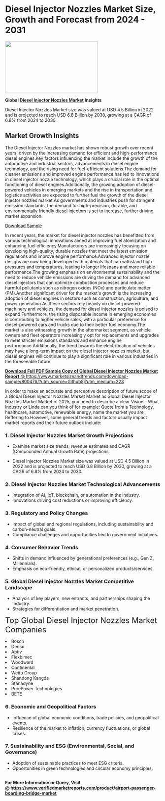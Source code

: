 <H1>Diesel Injector Nozzles Market Size, Growth and Forecast from 2024 - 2031</H1><img class="aligncenter size-medium wp-image-584254" src="https://thirdeyenews.in/wp-content/uploads/2024/09/Global-Market-Research-300x168.jpeg" alt="" width="300" height="168" /><p><strong>Global&nbsp;<a href="https://www.marketsizeandtrends.com/download-sample/800476/?utm_source=Github8j?utm_medium=223">Diesel Injector Nozzles Market</a> Insights</strong></p><p>Diesel Injector Nozzles Market size was valued at USD 4.5 Billion in 2022 and is projected to reach USD 6.8 Billion by 2030, growing at a CAGR of 6.8% from 2024 to 2030.</p><p><h2>Market Growth Insights</h2> <p>The Diesel Injector Nozzles market has shown robust growth over recent years, driven by the increasing demand for efficient and high-performance diesel engines.Key factors influencing the market include the growth of the automotive and industrial sectors, advancements in diesel engine technology, and the rising need for fuel-efficient solutions.The demand for cleaner emissions and improved engine performance has led to innovations in diesel injector nozzle technology, which plays a crucial role in the optimal functioning of diesel engines.Additionally, the growing adoption of diesel-powered vehicles in emerging markets and the rise in transportation and logistics activities are expected to further fuel the growth of the diesel injector nozzles market.As governments and industries push for stringent emission standards, the demand for high-precision, durable, and environmentally friendly diesel injectors is set to increase, further driving market expansion.</p> <p><a href="#">Download Sample</a></p> <p>In recent years, the market for diesel injector nozzles has benefitted from various technological innovations aimed at improving fuel atomization and enhancing fuel efficiency.Manufacturers are increasingly focusing on developing high-quality, durable nozzles that meet the latest emission regulations and improve engine performance.Advanced injector nozzle designs are now being developed with materials that can withstand high pressures and temperatures, leading to longer lifespans and more reliable performance.The growing emphasis on environmental sustainability and the need to reduce vehicle emissions are driving the demand for advanced diesel injectors that can optimize combustion processes and reduce harmful pollutants such as nitrogen oxides (NOx) and particulate matter (PM).Another significant driver for the market's growth is the increasing adoption of diesel engines in sectors such as construction, agriculture, and power generation.As these sectors rely heavily on diesel-powered machinery and vehicles, the demand for diesel injector nozzles is poised to expand.Furthermore, the rising disposable income in emerging economies is contributing to higher vehicle sales, with a particular preference for diesel-powered cars and trucks due to their better fuel economy.The market is also witnessing growth in the aftermarket segment, as vehicle owners and fleet operators increasingly opt for replacements and upgrades to meet stricter emissions standards and enhance engine performance.Additionally, the trend towards the electrification of vehicles may have a long-term impact on the diesel injector nozzles market, but diesel engines will continue to play a significant role in various industries in the foreseeable future.</p> <p><a href="#"></p><p><span class=""><strong>Download Full PDF Sample Copy of Global Diesel Injector Nozzles Market Report</strong> @ <a href="https://www.marketsizeandtrends.com/download-sample/800476/?utm_source=Github8j?utm_medium=223" target="_blank">https://www.marketsizeandtrends.com/download-sample/800476/?utm_source=Github8j?utm_medium=223</a></span></p><p>In order to make an accurate and perceptive description of future scope of a Global&nbsp;Diesel Injector Nozzles Market Market as Global&nbsp;Diesel Injector Nozzles Market Market of 2025, you need to describe a clear Vision &ndash; What Industry or Linda can you think of for example: Quote from a Technology, healthcare, automotive, renewable energy, name the market you are Reffering to.However, some general trends and factors usually impact market reports and their future outlook include:</p><h3>1.&nbsp;<strong>Diesel Injector Nozzles Market Growth Projections</strong></h3><ul><li>Examine market size trends, revenue estimates and CAGR (Compounded Annual Growth Rate) projections.</li><li><p>Diesel Injector Nozzles Market size was valued at USD 4.5 Billion in 2022 and is projected to reach USD 6.8 Billion by 2030, growing at a CAGR of 6.8% from 2024 to 2030.</p></li></ul><h3>2.&nbsp;<strong>Diesel Injector Nozzles Market Technological Advancements</strong></h3><ul><li>Integration of AI, IoT, blockchain, or automation in the industry.</li><li>Innovations driving cost reductions or improving efficiency.</li></ul><h3>3.&nbsp;<strong>Regulatory and Policy Changes</strong></h3><ul><li>Impact of global and regional regulations, including sustainability and carbon-neutral goals.</li><li>Compliance challenges and opportunities tied to government initiatives.</li></ul><h3>4.&nbsp;<strong>Consumer Behavior Trends</strong></h3><ul><li>Shifts in demand influenced by generational preferences (e.g., Gen Z, Millennials).</li><li>Emphasis on eco-friendly, ethical, or personalized products/services.</li></ul><h3>5.&nbsp;<strong>Global Diesel Injector Nozzles Market Competitive Landscape</strong></h3><ul><li>Analysis of key players, new entrants, and partnerships shaping the industry.</li><li>Strategies for differentiation and market penetration.</li></ul><p data-pm-slice="1 1 []"><span style="color: inherit; font-family: inherit; font-size: 25px;">Top Global Diesel Injector Nozzles Market Companies</span></p><div class="" data-test-id=""><p><li>Bosch</li><li> Denso</li><li> Aptiv</li><li> Flexbimec</li><li> Woodward</li><li> Continental</li><li> Weifu Group</li><li> Shandong Kangda</li><li> Stanadyne</li><li> PurePower Technologies</li><li> BETE</li></p></div><h3>6.&nbsp;<strong>Economic and Geopolitical Factors</strong></h3><ul><li>Influence of global economic conditions, trade policies, and geopolitical events.</li><li>Resilience of the market to inflation, currency fluctuations, or global crises.</li></ul><h3>7.&nbsp;<strong>Sustainability and ESG (Environmental, Social, and Governance)</strong></h3><ul><li>Adoption of sustainable practices to meet ESG criteria.</li><li>Opportunities in green technologies and circular economy principles.</li></ul><h2><strong style="font-size: 14px;">For More Information or Query, Visit @&nbsp;</strong><a style="background-color: #ffffff; font-size: 14px;" href="https://www.marketsizeandtrends.com/report/diesel-injector-nozzles-market/" target="_blank">https://www.verifiedmarketreports.com/product/airport-passenger-boarding-bridge-market</a></h2>